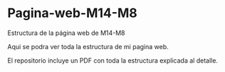 # Pagina-web-M14-M8
Estructura de la página web de M14-M8

Aqui se podra ver toda la estructura de mi pagina web.

El repositorio incluye un PDF con toda la estructura explicada al detalle.
